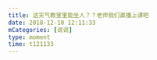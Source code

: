 ```yaml
---
title: 这天气教室里能坐人？？老师我们直播上课吧
date: 2018-12-10 12:11:33
mCategories: [说说]
type: moment
time: t121133
---
```


